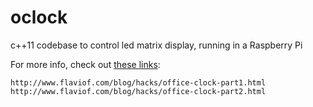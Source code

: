 # oclock
c++11 codebase to control led matrix display, running in a Raspberry Pi

For more info, check out [these links](http://www.flaviof.com/blog/category/hacks.html):

    http://www.flaviof.com/blog/hacks/office-clock-part1.html
    http://www.flaviof.com/blog/hacks/office-clock-part2.html

